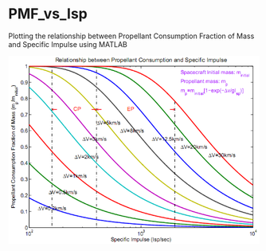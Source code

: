 # PMF_vs_Isp
Plotting the relationship between Propellant Consumption Fraction of Mass and Specific Impulse using MATLAB

![PCFM_vs_Isp](https://raw.githubusercontent.com/kehengsite/PCFM_vs_Isp/master/PCFM_vs_Isp.PNG)
